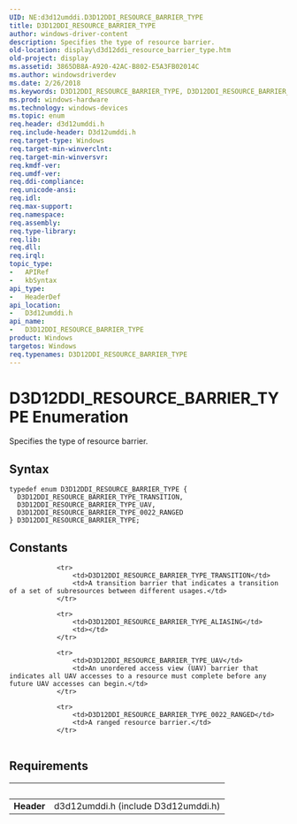 ```yaml
---
UID: NE:d3d12umddi.D3D12DDI_RESOURCE_BARRIER_TYPE
title: D3D12DDI_RESOURCE_BARRIER_TYPE
author: windows-driver-content
description: Specifies the type of resource barrier.
old-location: display\d3d12ddi_resource_barrier_type.htm
old-project: display
ms.assetid: 3865DB8A-A920-42AC-B802-E5A3FB02014C
ms.author: windowsdriverdev
ms.date: 2/26/2018
ms.keywords: D3D12DDI_RESOURCE_BARRIER_TYPE, D3D12DDI_RESOURCE_BARRIER_TYPE enumeration [Display Devices], D3D12DDI_RESOURCE_BARRIER_TYPE_0022_RANGED, D3D12DDI_RESOURCE_BARRIER_TYPE_TRANSITION, D3D12DDI_RESOURCE_BARRIER_TYPE_UAV, d3d12umddi/D3D12DDI_RESOURCE_BARRIER_TYPE, d3d12umddi/D3D12DDI_RESOURCE_BARRIER_TYPE_0022_RANGED, d3d12umddi/D3D12DDI_RESOURCE_BARRIER_TYPE_TRANSITION, d3d12umddi/D3D12DDI_RESOURCE_BARRIER_TYPE_UAV, display.d3d12ddi_resource_barrier_type
ms.prod: windows-hardware
ms.technology: windows-devices
ms.topic: enum
req.header: d3d12umddi.h
req.include-header: D3d12umddi.h
req.target-type: Windows
req.target-min-winverclnt: 
req.target-min-winversvr: 
req.kmdf-ver: 
req.umdf-ver: 
req.ddi-compliance: 
req.unicode-ansi: 
req.idl: 
req.max-support: 
req.namespace: 
req.assembly: 
req.type-library: 
req.lib: 
req.dll: 
req.irql: 
topic_type:
-	APIRef
-	kbSyntax
api_type:
-	HeaderDef
api_location:
-	D3d12umddi.h
api_name:
-	D3D12DDI_RESOURCE_BARRIER_TYPE
product: Windows
targetos: Windows
req.typenames: D3D12DDI_RESOURCE_BARRIER_TYPE
---
```


# D3D12DDI_RESOURCE_BARRIER_TYPE Enumeration
Specifies the type of resource barrier.

## Syntax
````
typedef enum D3D12DDI_RESOURCE_BARRIER_TYPE { 
  D3D12DDI_RESOURCE_BARRIER_TYPE_TRANSITION,
  D3D12DDI_RESOURCE_BARRIER_TYPE_UAV,
  D3D12DDI_RESOURCE_BARRIER_TYPE_0022_RANGED
} D3D12DDI_RESOURCE_BARRIER_TYPE;
````

## Constants

<table>
            
                <tr>
                    <td>D3D12DDI_RESOURCE_BARRIER_TYPE_TRANSITION</td>
                    <td>A transition barrier that indicates a transition of a set of subresources between different usages.</td>
                </tr>
            
                <tr>
                    <td>D3D12DDI_RESOURCE_BARRIER_TYPE_ALIASING</td>
                    <td></td>
                </tr>
            
                <tr>
                    <td>D3D12DDI_RESOURCE_BARRIER_TYPE_UAV</td>
                    <td>An unordered access view (UAV) barrier that indicates all UAV accesses to a resource must complete before any future UAV accesses can begin.</td>
                </tr>
            
                <tr>
                    <td>D3D12DDI_RESOURCE_BARRIER_TYPE_0022_RANGED</td>
                    <td>A ranged resource barrier.</td>
                </tr>
</table>


## Requirements
| &nbsp; | &nbsp; |
| ---- |:---- |
| **Header** | d3d12umddi.h (include D3d12umddi.h) |